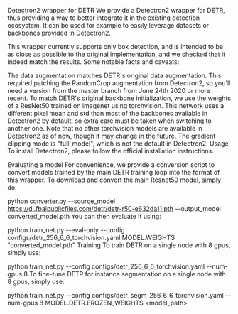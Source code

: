Detectron2 wrapper for DETR
We provide a Detectron2 wrapper for DETR, thus providing a way to better integrate it in the existing detection ecosystem. It can be used for example to easily leverage datasets or backbones provided in Detectron2.

This wrapper currently supports only box detection, and is intended to be as close as possible to the original implementation, and we checked that it indeed match the results. Some notable facts and caveats:

The data augmentation matches DETR's original data augmentation. This required patching the RandomCrop augmentation from Detectron2, so you'll need a version from the master branch from June 24th 2020 or more recent.
To match DETR's original backbone initialization, we use the weights of a ResNet50 trained on imagenet using torchvision. This network uses a different pixel mean and std than most of the backbones available in Detectron2 by default, so extra care must be taken when switching to another one. Note that no other torchvision models are available in Detectron2 as of now, though it may change in the future.
The gradient clipping mode is "full_model", which is not the default in Detectron2.
Usage
To install Detectron2, please follow the official installation instructions.

Evaluating a model
For convenience, we provide a conversion script to convert models trained by the main DETR training loop into the format of this wrapper. To download and convert the main Resnet50 model, simply do:

python converter.py --source_model https://dl.fbaipublicfiles.com/detr/detr-r50-e632da11.pth --output_model converted_model.pth
You can then evaluate it using:

python train_net.py --eval-only --config configs/detr_256_6_6_torchvision.yaml  MODEL.WEIGHTS "converted_model.pth"
Training
To train DETR on a single node with 8 gpus, simply use:

python train_net.py --config configs/detr_256_6_6_torchvision.yaml --num-gpus 8
To fine-tune DETR for instance segmentation on a single node with 8 gpus, simply use:

python train_net.py --config configs/detr_segm_256_6_6_torchvision.yaml --num-gpus 8 MODEL.DETR.FROZEN_WEIGHTS <model_path>
